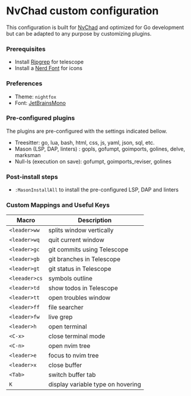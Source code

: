 # NvChad custom configuration

This configuration is built for [NvChad](https://nvchad.com) and optimized for Go development but can be adapted to any purpose by customizing plugins.

### Prerequisites
 - Install [Ripgrep](https://github.com/BurntSushi/ripgrep) for telescope
 - Install a [Nerd Font](https://www.nerdfonts.com/font-downloads) for icons

### Preferences

- Theme: `nightfox`
- Font:  [JetBrainsMono](https://github.com/ryanoasis/nerd-fonts/releases/download/v3.1.1/JetBrainsMono.zip)

### Pre-configured plugins

The plugins are pre-configured with the settings indicated bellow.

- Treesitter: go, lua, bash, html, css, js, yaml, json, sql, etc.
- Mason (LSP, DAP, linters) : gopls, gofumpt, goimports, golines, delve, marksman
- Null-ls (execution on save): gofumpt, goimports_reviser, golines

### Post-install steps

- `:MasonInstallAll` to install the pre-configured LSP, DAP and linters

### Custom Mappings and Useful Keys

| Macro         | Description                       |
| ------------- | --------------------------------- |
| `<leader>ww`  | splits window vertically          |
| `<leader>wq`  | quit current window               |
| `<leader>gc`  | git commits using Telescope       |
| `<leader>gb`  | git branches in Telescope         |
| `<leader>gt`  | git status in Telescope           |
| `<leeader>cs` | symbols outline                   |
| `<leader>td`  | show todos in Telescope           |
| `<leader>tt`  | open troubles window              |
| `<leader>ff`  | file searcher                     |
| `<leader>fw`  | live grep                         |
| `<leader>h`   | open terminal                     |
| `<C-x>`       | close terminal mode               |
| `<C-n>`       | open nvim tree                    |
| `<leader>e`   | focus to nvim tree                |
| `<leader>x`   | close buffer                      |
| `<Tab>`       | switch buffer tab                 |
| `K`           | display variable type on hovering |
